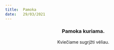 ```yaml
---
title:  Pamoka
date:   29/03/2021
---
```


### <center>Pamoka kuriama.</center>
<center>Kviečiame sugrįžti vėliau.</center>